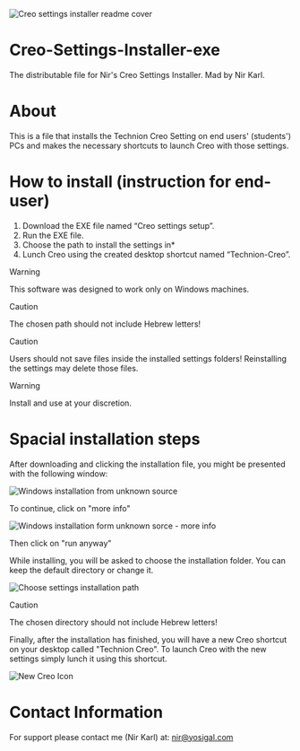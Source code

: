 ![Creo settings installer readme cover](https://github.com/NirKarl/Creo-Settings-Installer-exe/assets/36088400/9e2a6013-a4f0-460f-9a2b-34af8f918720)

# Creo-Settings-Installer-exe
The distributable file for Nir's Creo Settings Installer.
Mad by Nir Karl.

# About
This is a file that installs the Technion Creo Setting on end users' (students') PCs and makes the necessary shortcuts to launch Creo with those settings.

# How to install (instruction for end-user)
1. Download the EXE file named “Creo settings setup”.
2. Run the EXE file.
3. Choose the path to install the settings in*
4. Lunch Creo using the created desktop shortcut named “Technion-Creo”.

>[!WARNING]
> This software was designed to work only on Windows machines.

>[!CAUTION]
> The chosen path should not include Hebrew letters!

>[!CAUTION]
> Users should not save files inside the installed settings folders! Reinstalling the settings may delete those files.

>[!WARNING]
> Install and use at your discretion.

# Spacial installation steps
After downloading and clicking the installation file, you might be presented with the following window:

![Windows installation from unknown source](https://github.com/user-attachments/assets/72d7efa1-ebe3-4404-a801-af20e0a0229f)

To continue, click on "more info"

![Windows installation form unknown sorce - more info](https://github.com/user-attachments/assets/5b2ea151-53da-4f94-b695-4251219e688f)

Then click on "run anyway"

While installing, you will be asked to choose the installation folder. You can keep the default directory or change it.  

![Choose settings installation path](https://github.com/user-attachments/assets/e703d083-152c-44a2-b503-d7bd7d11a574)

>[!CAUTION]
> The chosen directory should not include Hebrew letters!

Finally, after the installation has finished, you will have a new Creo shortcut on your desktop called "Technion Creo". To launch Creo with the new settings simply lunch it using this shortcut.

![New Creo Icon](https://github.com/user-attachments/assets/9fed5091-effe-4069-aa2b-a0162d703a87)

# Contact Information
For support please contact me (Nir Karl) at: nir@yosigal.com
